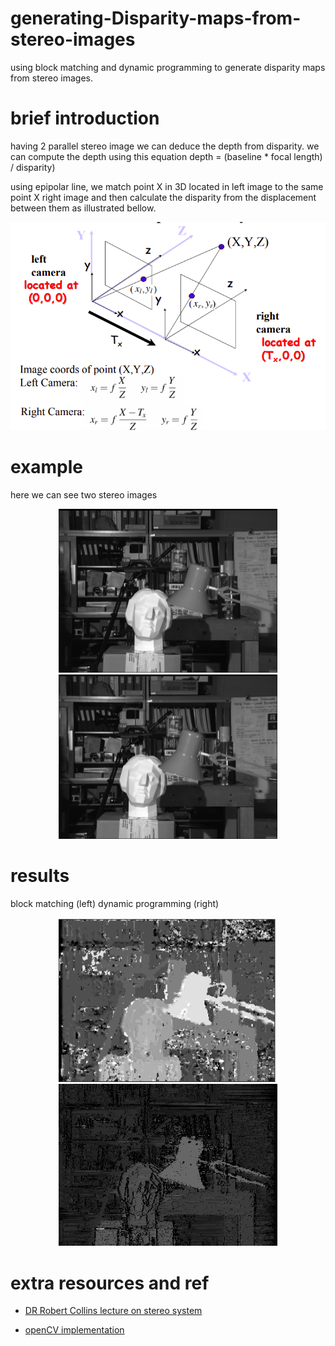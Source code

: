 # generating-Disparity-maps-from-stereo-images
using block matching and dynamic programming to generate disparity maps from stereo images.

# brief introduction 

having 2 parallel stereo image we can deduce the depth from disparity.
we can compute the depth using this equation depth = (baseline * focal length) / disparity)

using epipolar line, we match  point X in 3D located in left image to the same point X right image and then calculate the disparity from the displacement between them as illustrated bellow.

<!-- ![Alt text](./images/disparity.png?raw=true "Title") -->
<!-- ![alt](./images/disparity.png?raw=true "Title") -->
<p align="center">
  <img src="./images/stereoSystem.png"  >
</p>

# example
<p>here we can see two stereo images</p>



<p align="center">
  <img src="./setereo Images/StereoL1.png" width="350" title="left image">
  <img src="./setereo Images/StereoR1.png" width="350" alt="right image">
</p>

# results

block matching (left)
dynamic programming (right)
<p align="center">
  <img src="./images/BM_result.png" width = "350" title="block matching">
  <img src="./images/DP_result.png"  width = "350" alt="dynamic programming">
</p>

# extra resources and ref


* [DR Robert Collins lecture on stereo system](http://www.cse.psu.edu/~rtc12/CSE486/lecture09.pdf)

* [openCV implementation ](https://docs.opencv.org/master/dd/d53/tutorial_py_depthmap.html)
